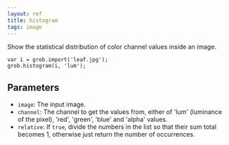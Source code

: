 ```yaml
---
layout: ref
title: histogram
tags: image
---
```

Show the statistical distribution of color channel values inside an image.

    var i = grob.import('leaf.jpg');
    grob.histogram(i, 'lum');

## Parameters
- `image`: The input image.
- `channel`: The channel to get the values from, either of 'lum' (luminance of the pixel), 'red', 'green', 'blue' and 'alpha' values.
- `relative`: If `true`, divide the numbers in the list so that their sum total becomes 1, otherwise just return the number of occurrences.
